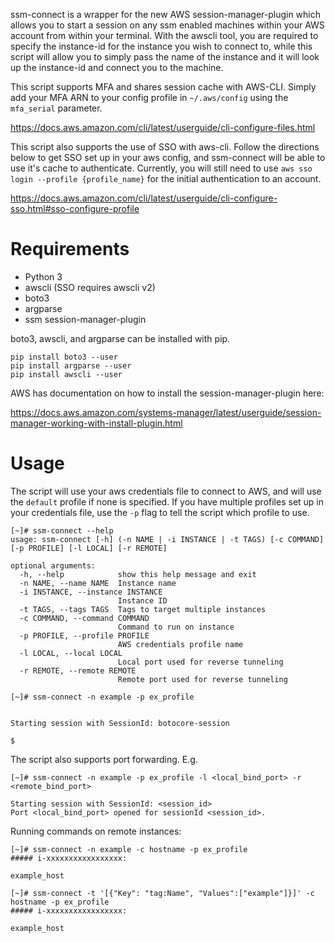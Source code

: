 ssm-connect is a wrapper for the new AWS session-manager-plugin which allows you to start a session on any ssm enabled machines within your AWS account from within your terminal. With the awscli tool, you are required to specify the instance-id for the instance you wish to connect to, while this script will allow you to simply pass the name of the instance and it will look up the instance-id and connect you to the machine.

This script supports MFA and shares session cache with AWS-CLI. Simply add your MFA ARN to your config profile in `~/.aws/config` using the `mfa_serial` parameter.

https://docs.aws.amazon.com/cli/latest/userguide/cli-configure-files.html

This script also supports the use of SSO with aws-cli. Follow the directions below to get SSO set up in your aws config, and ssm-connect will be able to use it's cache to authenticate. Currently, you will still need to use `aws sso login --profile {profile_name}` for the initial authentication to an account. 

https://docs.aws.amazon.com/cli/latest/userguide/cli-configure-sso.html#sso-configure-profile

# Requirements

- Python 3
- awscli (SSO requires awscli v2)
- boto3
- argparse
- ssm session-manager-plugin

boto3, awscli, and argparse can be installed with pip.

```
pip install boto3 --user
pip install argparse --user
pip install awscli --user
```

AWS has documentation on how to install the session-manager-plugin here:

https://docs.aws.amazon.com/systems-manager/latest/userguide/session-manager-working-with-install-plugin.html

# Usage

The script will use your aws credentials file to connect to AWS, and will use the `default` profile if none is specified. If you have multiple profiles set up in your credentials file, use the `-p` flag to tell the script which profile to use.

```
[~]# ssm-connect --help
usage: ssm-connect [-h] (-n NAME | -i INSTANCE | -t TAGS) [-c COMMAND] [-p PROFILE] [-l LOCAL] [-r REMOTE]

optional arguments:
  -h, --help            show this help message and exit
  -n NAME, --name NAME  Instance name
  -i INSTANCE, --instance INSTANCE
                        Instance ID
  -t TAGS, --tags TAGS  Tags to target multiple instances
  -c COMMAND, --command COMMAND
                        Command to run on instance
  -p PROFILE, --profile PROFILE
                        AWS credentials profile name
  -l LOCAL, --local LOCAL
                        Local port used for reverse tunneling
  -r REMOTE, --remote REMOTE
                        Remote port used for reverse tunneling
```

```
[~]# ssm-connect -n example -p ex_profile


Starting session with SessionId: botocore-session

$
```

The script also supports port forwarding. E.g.
```
[~]# ssm-connect -n example -p ex_profile -l <local_bind_port> -r <remote_bind_port>

Starting session with SessionId: <session_id>
Port <local_bind_port> opened for sessionId <session_id>.

```

Running commands on remote instances:
```
[~]# ssm-connect -n example -c hostname -p ex_profile
##### i-xxxxxxxxxxxxxxxxx:

example_host

[~]# ssm-connect -t '[{"Key": "tag:Name", "Values":["example"]}]' -c hostname -p ex_profile
##### i-xxxxxxxxxxxxxxxxx:

example_host
```
